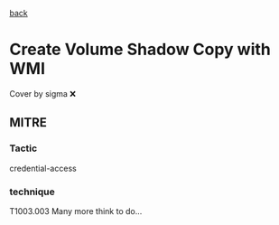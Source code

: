 [back](../index.md)
# Create Volume Shadow Copy with WMI
Cover by sigma :x: 
## MITRE
### Tactic
credential-access
### technique
T1003.003
Many more think to do...